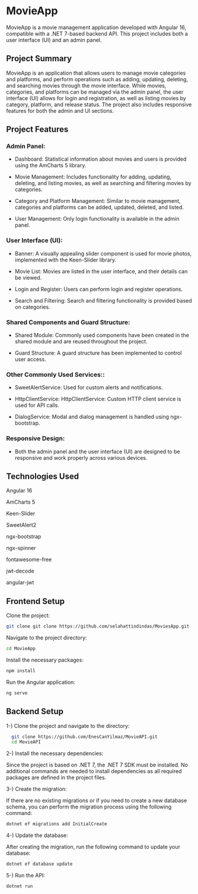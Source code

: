 
# MovieApp

MovieApp is a movie management application developed with Angular 16, compatible with a .NET 7-based backend API. This project includes both a user interface (UI) and an admin panel.



## Project Summary

MovieApp is an application that allows users to manage movie categories and platforms, and perform operations such as adding, updating, deleting, and searching movies through the movie interface. While movies, categories, and platforms can be managed via the admin panel, the user interface (UI) allows for login and registration, as well as listing movies by category, platform, and release status. The project also includes responsive features for both the admin and UI sections.
## Project Features

### Admin Panel: 

- Dashboard: Statistical information about movies and users is provided using the AmCharts 5 library.

- Movie Management: Includes functionality for adding, updating, deleting, and listing movies, as well as searching and filtering movies by categories.

- Category and Platform Management: Similar to movie management, categories and platforms can be added, updated, deleted, and listed.

- User Management: Only login functionality is available in the admin panel.

### User Interface (UI):

- Banner: A visually appealing slider component is used for movie photos, implemented with the Keen-Slider library.

- Movie List: Movies are listed in the user interface, and their details can be viewed.

- Login and Register: Users can perform login and register operations.

- Search and Filtering: Search and filtering functionality is provided based on categories.

### Shared Components and Guard Structure: 

- Shared Module: Commonly used components have been created in the shared module and are reused throughout the project.

- Guard Structure: A guard structure has been implemented to control user access.

### Other Commonly Used Services:: 

- SweetAlertService: Used for custom alerts and notifications.

- HttpClientService: HttpClientService: Custom HTTP client service is used for API calls.

- DialogService: Modal and dialog management is handled using ngx-bootstrap.

### Responsive Design:

- Both the admin panel and the user interface (UI) are designed to be responsive and work properly across various devices.

## Technologies Used

Angular 16

AmCharts 5

Keen-Slider

SweetAlert2

ngx-bootstrap

ngx-spinner

fontawesome-free

jwt-decode

angular-jwt
## Frontend Setup

Clone the project:

```bash 
git clone git clone https://github.com/selahattindindas/MoviesApp.git

```

Navigate to the project directory:

```bash 
cd MovieApp
```

Install the necessary packages:

```bash 
npm install
```

Run the Angular application:

```bash 
ng serve
```
## Backend Setup 

1-) Clone the project and navigate to the directory:

```bash 
  git clone https://github.com/EnesCanYilmaz/MovieAPI.git
  cd MovieAPI

```

2-) Install the necessary dependencies:

Since the project is based on .NET 7, the .NET 7 SDK must be installed. No additional commands are needed to install dependencies as all required packages are defined in the project files.

3-) Create the migration:

If there are no existing migrations or if you need to create a new database schema, you can perform the migration process using the following command:

```bash 
dotnet ef migrations add InitialCreate
```

4-) Update the database:

After creating the migration, run the following command to update your database:

```bash 
dotnet ef database update
```

5-) Run the API:

```bash 
dotnet run
```
